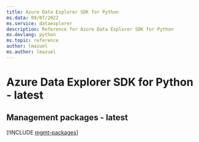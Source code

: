 ```yaml
---
title: Azure Data Explorer SDK for Python
ms.data: 09/07/2022
ms.service: dataexplorer
description: Reference for Azure Data Explorer SDK for Python
ms.devlang: python
ms.topic: reference
author: lmazuel
ms.author: lmazuel
---
```

# Azure Data Explorer SDK for Python - latest

## Management packages - latest
[!INCLUDE [mgmt-packages](data-explorer-mgmt-index.md)]